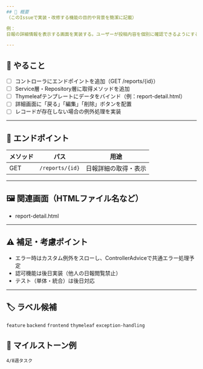 ```yaml
---
## 🔧 概要
（このIssueで実装・改修する機能の目的や背景を簡潔に記載）

例：  
日報の詳細情報を表示する画面を実装する。ユーザーが投稿内容を個別に確認できるようにする。

---
```


## 📝 やること
- [ ] コントローラにエンドポイントを追加（GET /reports/{id}）
- [ ] Service層・Repository層に取得メソッドを追加
- [ ] Thymeleafテンプレートにデータをバインド（例：report-detail.html）
- [ ] 詳細画面に「戻る」「編集」「削除」ボタンを配置
- [ ] レコードが存在しない場合の例外処理を実装

---

## 📡 エンドポイント
| メソッド | パス | 用途 |
|----------|------|------|
| GET | `/reports/{id}` | 日報詳細の取得・表示 |

---

## 🖼️ 関連画面（HTMLファイル名など）
- report-detail.html

---

## ⚠️ 補足・考慮ポイント
- エラー時はカスタム例外をスローし、ControllerAdviceで共通エラー処理予定
- 認可機能は後日実装（他人の日報閲覧禁止）
- テスト（単体・統合）は後日対応

---

## 🏷 ラベル候補
`feature` `backend` `frontend` `thymeleaf` `exception-handling`

## 📅 マイルストーン例
`4/8週タスク`
